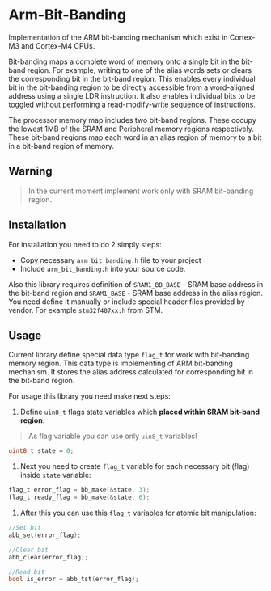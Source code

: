 # Arm-Bit-Banding

Implementation of the ARM bit-banding mechanism which exist in Cortex-M3 and Cortex-M4 CPUs.

Bit-banding maps a complete word of memory onto a single bit in the bit-band region. For example, writing to one of the alias words sets or clears the corresponding bit in
the bit-band region. This enables every individual bit in the bit-banding region to be directly accessible from a word-aligned address using a single LDR instruction. It also
enables individual bits to be toggled without performing a read-modify-write sequence of instructions.

The processor memory map includes two bit-band regions. These occupy the lowest 1MB of the SRAM and Peripheral memory regions respectively. These bit-band regions map each word in
an alias region of memory to a bit in a bit-band region of memory.

## Warning

> In the current moment implement work only with SRAM bit-banding region.

## Installation

For installation you need to do 2 simply steps:

- Copy necessary `arm_bit_banding.h` file to your project
- Include `arm_bit_banding.h` into your source code.

Also this library requires definition of `SRAM1_BB_BASE` - SRAM base address in the bit-band region and `SRAM1_BASE` - SRAM base address in the alias region. You need define it manually or include special header files provided by vendor. For example `stm32f407xx.h` from STM.

## Usage

Current library define special data type `flag_t` for work with bit-banding memory region.
This data type is implementing of ARM bit-banding mechanism. It stores the alias address calculated for corresponding bit in the bit-band region.

For usage this library you need make next steps:

1. Define `uin8_t` flags state variables which **placed within SRAM bit-band region**.

> As flag variable you can use only `uin8_t` variables!

```c
uint8_t state = 0;
```

1. Next you need to create `flag_t` variable for each necessary bit (flag) inside `state` variable:

```c
flag_t error_flag = bb_make(&state, 3);
flag_t ready_flag = bb_make(&state, 6);
```

1. After this you can use this `flag_t` variables for atomic bit manipulation:

```c
//Set bit
abb_set(error_flag);

//Clear bit
abb_clear(error_flag);

//Read bit
bool is_error = abb_tst(error_flag);
```
